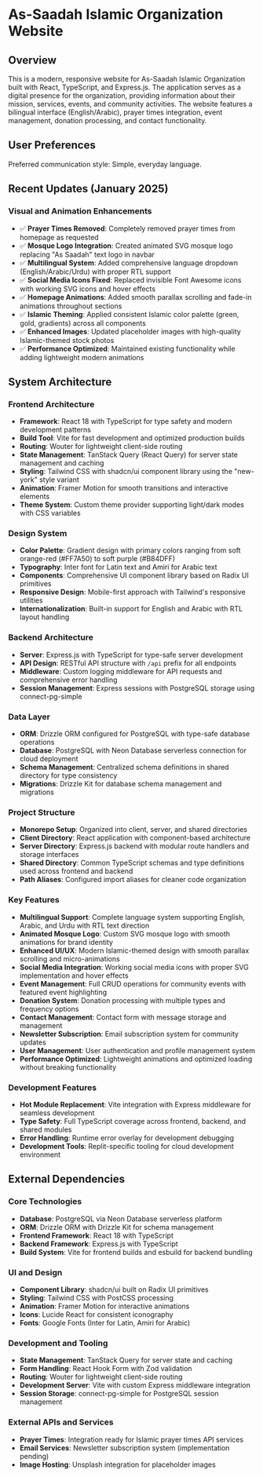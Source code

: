 # As-Saadah Islamic Organization Website

## Overview

This is a modern, responsive website for As-Saadah Islamic Organization built with React, TypeScript, and Express.js. The application serves as a digital presence for the organization, providing information about their mission, services, events, and community activities. The website features a bilingual interface (English/Arabic), prayer times integration, event management, donation processing, and contact functionality.

## User Preferences

Preferred communication style: Simple, everyday language.

## Recent Updates (January 2025)

### Visual and Animation Enhancements
- ✅ **Prayer Times Removed**: Completely removed prayer times from homepage as requested
- ✅ **Mosque Logo Integration**: Created animated SVG mosque logo replacing "As Saadah" text logo in navbar
- ✅ **Multilingual System**: Added comprehensive language dropdown (English/Arabic/Urdu) with proper RTL support
- ✅ **Social Media Icons Fixed**: Replaced invisible Font Awesome icons with working SVG icons and hover effects
- ✅ **Homepage Animations**: Added smooth parallax scrolling and fade-in animations throughout sections
- ✅ **Islamic Theming**: Applied consistent Islamic color palette (green, gold, gradients) across all components
- ✅ **Enhanced Images**: Updated placeholder images with high-quality Islamic-themed stock photos
- ✅ **Performance Optimized**: Maintained existing functionality while adding lightweight modern animations

## System Architecture

### Frontend Architecture
- **Framework**: React 18 with TypeScript for type safety and modern development patterns
- **Build Tool**: Vite for fast development and optimized production builds
- **Routing**: Wouter for lightweight client-side routing
- **State Management**: TanStack Query (React Query) for server state management and caching
- **Styling**: Tailwind CSS with shadcn/ui component library using the "new-york" style variant
- **Animation**: Framer Motion for smooth transitions and interactive elements
- **Theme System**: Custom theme provider supporting light/dark modes with CSS variables

### Design System
- **Color Palette**: Gradient design with primary colors ranging from soft orange-red (#FF7A50) to soft purple (#B84DFF)
- **Typography**: Inter font for Latin text and Amiri for Arabic text
- **Components**: Comprehensive UI component library based on Radix UI primitives
- **Responsive Design**: Mobile-first approach with Tailwind's responsive utilities
- **Internationalization**: Built-in support for English and Arabic with RTL layout handling

### Backend Architecture
- **Server**: Express.js with TypeScript for type-safe server development
- **API Design**: RESTful API structure with `/api` prefix for all endpoints
- **Middleware**: Custom logging middleware for API requests and comprehensive error handling
- **Session Management**: Express sessions with PostgreSQL storage using connect-pg-simple

### Data Layer
- **ORM**: Drizzle ORM configured for PostgreSQL with type-safe database operations
- **Database**: PostgreSQL with Neon Database serverless connection for cloud deployment
- **Schema Management**: Centralized schema definitions in shared directory for type consistency
- **Migrations**: Drizzle Kit for database schema management and migrations

### Project Structure
- **Monorepo Setup**: Organized into client, server, and shared directories
- **Client Directory**: React application with component-based architecture
- **Server Directory**: Express.js backend with modular route handlers and storage interfaces
- **Shared Directory**: Common TypeScript schemas and type definitions used across frontend and backend
- **Path Aliases**: Configured import aliases for cleaner code organization

### Key Features
- **Multilingual Support**: Complete language system supporting English, Arabic, and Urdu with RTL text direction
- **Animated Mosque Logo**: Custom SVG mosque logo with smooth animations for brand identity
- **Enhanced UI/UX**: Modern Islamic-themed design with smooth parallax scrolling and micro-animations
- **Social Media Integration**: Working social media icons with proper SVG implementation and hover effects
- **Event Management**: Full CRUD operations for community events with featured event highlighting
- **Donation System**: Donation processing with multiple types and frequency options
- **Contact Management**: Contact form with message storage and management
- **Newsletter Subscription**: Email subscription system for community updates
- **User Management**: User authentication and profile management system
- **Performance Optimized**: Lightweight animations and optimized loading without breaking functionality

### Development Features
- **Hot Module Replacement**: Vite integration with Express middleware for seamless development
- **Type Safety**: Full TypeScript coverage across frontend, backend, and shared modules
- **Error Handling**: Runtime error overlay for development debugging
- **Development Tools**: Replit-specific tooling for cloud development environment

## External Dependencies

### Core Technologies
- **Database**: PostgreSQL via Neon Database serverless platform
- **ORM**: Drizzle ORM with Drizzle Kit for schema management
- **Frontend Framework**: React 18 with TypeScript
- **Backend Framework**: Express.js with TypeScript
- **Build System**: Vite for frontend builds and esbuild for backend bundling

### UI and Design
- **Component Library**: shadcn/ui built on Radix UI primitives
- **Styling**: Tailwind CSS with PostCSS processing
- **Animation**: Framer Motion for interactive animations
- **Icons**: Lucide React for consistent iconography
- **Fonts**: Google Fonts (Inter for Latin, Amiri for Arabic)

### Development and Tooling
- **State Management**: TanStack Query for server state and caching
- **Form Handling**: React Hook Form with Zod validation
- **Routing**: Wouter for lightweight client-side routing
- **Development Server**: Vite with custom Express middleware integration
- **Session Storage**: connect-pg-simple for PostgreSQL session management

### External APIs and Services
- **Prayer Times**: Integration ready for Islamic prayer times API services
- **Email Services**: Newsletter subscription system (implementation pending)
- **Image Hosting**: Unsplash integration for placeholder images